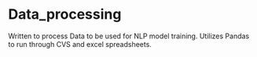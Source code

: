 # Data_processing

Written to process Data to be used for NLP model training. Utilizes Pandas to run through CVS and excel spreadsheets.
